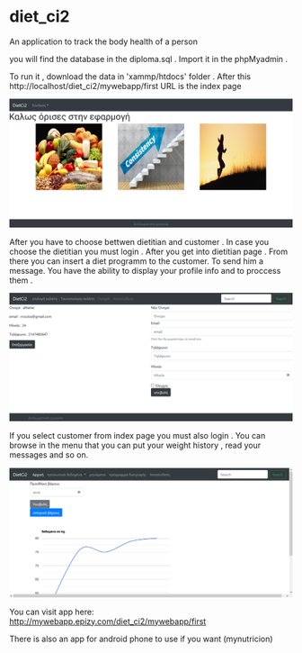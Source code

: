# diet_ci2
An application to track the body health of a person 

you will find the database in the diploma.sql . Import it in the phpMyadmin . 

To run it , download the data in 'xammp/htdocs' folder . After this http://localhost/diet_ci2/mywebapp/first URL is the index page


<img src = "assets/images/indexPage.png" width = "800">


After you have to choose bettwen dietitian and customer . In case you choose the dietitian you must login . After you get into dietitian page . From there you can insert a diet programm to the customer. To send him a message. You have the ability to display your profile info and to proccess them .



<img src = "assets/images/editProfile.png" width = "800">

If you select customer from index page you must also login . You can browse in the menu that you can put your weight history , read your messages and so on. 


<img src = "assets/images/userWeight.png" width = "800">

You can visit app here: http://mywebapp.epizy.com/diet_ci2/mywebapp/first

There is also an app for android phone to use if you want (mynutricion)

